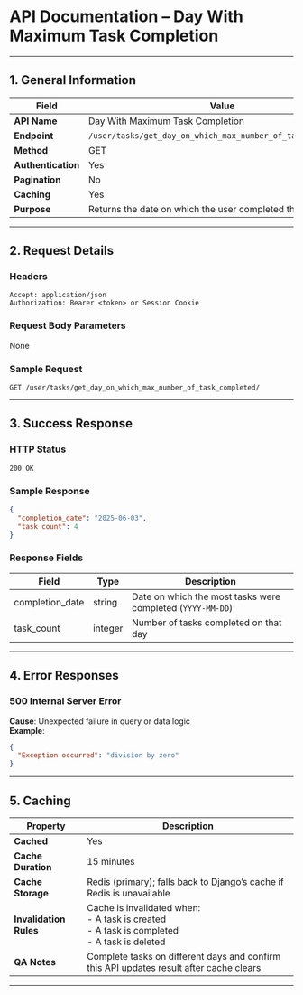 # API Documentation – Day With Maximum Task Completion

---

## 1. General Information

| Field              | Value                                                                 |
|--------------------|-----------------------------------------------------------------------|
| **API Name**       | Day With Maximum Task Completion                                      |
| **Endpoint**       | `/user/tasks/get_day_on_which_max_number_of_task_completed/`         |
| **Method**         | GET                                                                   |
| **Authentication** | Yes                                                                   |
| **Pagination**     | No                                                                    |
| **Caching**        | Yes                                                                   |
| **Purpose**        | Returns the date on which the user completed the most tasks.          |

---

## 2. Request Details

### Headers

```http
Accept: application/json
Authorization: Bearer <token> or Session Cookie
```

### Request Body Parameters

None

### Sample Request

```http
GET /user/tasks/get_day_on_which_max_number_of_task_completed/
```

---

## 3. Success Response

### HTTP Status

`200 OK`

### Sample Response

```json
{
  "completion_date": "2025-06-03",
  "task_count": 4
}
```

### Response Fields

| Field           | Type    | Description                                               |
|------------------|---------|-----------------------------------------------------------|
| completion_date | string  | Date on which the most tasks were completed (`YYYY-MM-DD`)|
| task_count      | integer | Number of tasks completed on that day                     |

---

## 4. Error Responses

### 500 Internal Server Error

**Cause**: Unexpected failure in query or data logic  
**Example**:

```json
{
  "Exception occurred": "division by zero"
}
```

---

## 5. Caching

| Property               | Description                                                                                          |
|------------------------|------------------------------------------------------------------------------------------------------|
| **Cached**             | Yes                                                                                                  |
| **Cache Duration**     | 15 minutes                                                                                           |
| **Cache Storage**      | Redis (primary); falls back to Django’s cache if Redis is unavailable                               |
| **Invalidation Rules** | Cache is invalidated when:<br> - A task is created<br> - A task is completed<br> - A task is deleted |
| **QA Notes**           | Complete tasks on different days and confirm this API updates result after cache clears             |

---
